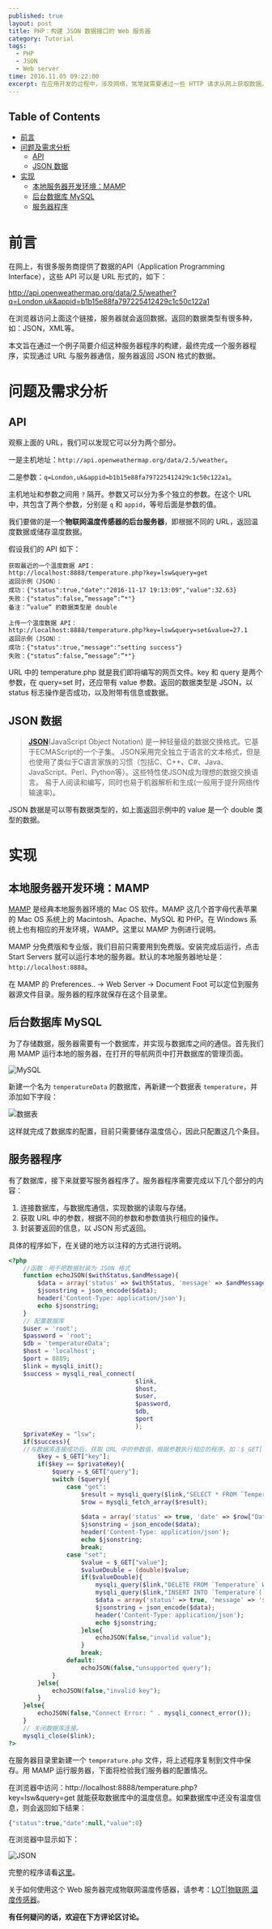 ```yaml
---
published: true
layout: post
title: PHP：构建 JSON 数据接口的 Web 服务器
category: Tutorial
tags: 
  - PHP
  - JSON
  - Web server
time: 2016.11.05 09:22:00
excerpt: 在应用开发的过程中，涉及网络，常常就需要通过一些 HTTP 请求从网上获取数据。很多网络服务器（Web server）提供了 URL 类型的 API，通过访问特定的 URL，就能从服务器返回数据。本文将用一个简单的例子，介绍这种服务器程序的构建。
---
```


<!-- lsw toc mark1. Do not remove this comment so that lsw_toc can update TOC correctly. -->

## Table of Contents
- [前言](#1)
- [问题及需求分析](#2)
    - [API ](#21)
    - [JSON 数据](#22)
- [实现](#3)
    - [本地服务器开发环境：MAMP](#31)
    - [后台数据库 MySQL](#32)
    - [服务器程序](#33)

<!-- lsw toc mark2. Do not remove this comment so that lsw_toc can update TOC correctly. -->

# <a id="1"></a>前言

在网上，有很多服务商提供了数据的API（Application Programming Interface），这些 API 可以是 URL 形式的，如下：

http://api.openweathermap.org/data/2.5/weather?q=London,uk&appid=b1b15e88fa797225412429c1c50c122a1

在浏览器访问上面这个链接，服务器就会返回数据。返回的数据类型有很多种，如：JSON，XML等。

本文旨在通过一个例子简要介绍这种服务器程序的构建，最终完成一个服务器程序，实现通过 URL 与服务器通信，服务器返回 JSON 格式的数据。

# <a id="2"></a>问题及需求分析

## <a id="21"></a>API 

观察上面的 URL，我们可以发现它可以分为两个部分。

一是主机地址：`http://api.openweathermap.org/data/2.5/weather`。

二是参数：`q=London,uk&appid=b1b15e88fa797225412429c1c50c122a1`。

主机地址和参数之间用 `?` 隔开。参数又可以分为多个独立的参数。在这个 URL 中，共包含了两个参数，分别是 `q` 和 `appid`，等号后面是参数的值。

我们要做的是一个**物联网温度传感器的后台服务器**，即根据不同的 URL，返回温度数据或储存温度数据。

假设我们的 API 如下：

```
获取最近的一个温度数据 API：
http://localhost:8888/temperature.php?key=lsw&query=get
返回示例（JSON）：
成功：{"status":true,"date":"2016-11-17 19:13:09","value":32.63}
失败：{"status”:false,”message”:”*"}
备注：”value” 的数据类型是 double

上传一个温度数据 API：
http://localhost:8888/temperature.php?key=lsw&query=set&value=27.1
返回示例（JSON）：
成功：{"status":true,"message":"setting success"}
失败：{"status”:false,”message”:”*"}
```

URL 中的 temperature.php 就是我们即将编写的网页文件。key 和 query 是两个参数，在 query=set 时，还应带有 value 参数。返回的数据类型是 JSON，以 status 标志操作是否成功，以及附带有信息或数据。

## <a id="22"></a>JSON 数据

>**[JSON](http://baike.baidu.com/link?url=vAIdH3CjSpssVA3Xh3KoBWFTjfdNwGcL9eD7QspsbyDdLPMq76QYBM0I61VUj2aomAJlJyFqoXRo8HVG6qwl-K)**(JavaScript Object Notation) 是一种轻量级的数据交换格式。它基于ECMAScript的一个子集。 JSON采用完全独立于语言的文本格式，但是也使用了类似于C语言家族的习惯（包括C、C++、C#、Java、JavaScript、Perl、Python等）。这些特性使JSON成为理想的数据交换语言。 易于人阅读和编写，同时也易于机器解析和生成(一般用于提升网络传输速率)。

JSON 数据是可以带有数据类型的，如上面返回示例中的 value 是一个 double 类型的数据。

# <a id="3"></a>实现
## <a id="31"></a>本地服务器开发环境：MAMP

[MAMP](https://www.mamp.info/en/) 是经典本地服务器环境的 Mac OS 软件。MAMP 这几个首字母代表苹果的 Mac OS 系统上的 Macintosh、Apache、MySQL 和 PHP。在 Windows 系统上也有相应的开发环境，WAMP。这里以 MAMP 为例进行说明。

MAMP 分免费版和专业版，我们目前只需要用到免费版。安装完成后运行，点击 Start Servers 就可以运行本地的服务器。默认的本地服务器地址是：`http://localhost:8888`。

在 MAMP 的 Preferences.. -> Web Server -> Document Foot 可以定位到服务器源文件目录。服务器的程序就保存在这个目录里。


## <a id="32"></a>后台数据库 MySQL

为了存储数据，服务器需要有一个数据库，并实现与数据库之间的通信。首先我们用 MAMP 运行本地的服务器，在打开的导航网页中打开数据库的管理页面。

![MySQL](/images/JSONWebServer_mysql.png)

新建一个名为 `temperatureData` 的数据库，再新建一个数据表 `temperature`，并添加如下字段：

![数据表](/images/JSONWebServer_table.png)

这样就完成了数据库的配置，目前只需要储存温度信心，因此只配置这几个条目。

## <a id="33"></a>服务器程序

有了数据库，接下来就要写服务器程序了。服务器程序需要完成以下几个部分的内容：

1. 连接数据库，与数据库通信，实现数据的读取与存储。
2. 获取 URL 中的参数，根据不同的参数和参数值执行相应的操作。
3. 封装要返回的信息，以 JSON 形式返回。

具体的程序如下，在关键的地方以注释的方式进行说明。

```php
<?php
    //函数：用于把数据封装为 JSON 格式
    function echoJSON($withStatus,$andMessage){
        $data = array('status' => $withStatus, 'message' => $andMessage);
        $jsonstring = json_encode($data);
        header('Content-Type: application/json');
        echo $jsonstring;
    }
    // 配置数据库
    $user = 'root';
    $password = 'root';
    $db = 'temperatureData';
    $host = 'localhost';
    $port = 8889;
    $link = mysqli_init();
    $success = mysqli_real_connect(
                                   $link,
                                   $host,
                                   $user,
                                   $password,
                                   $db,
                                   $port
                                   );
    $privateKey = "lsw";
    if($success){
    //与数据库连接成功后，获取 URL 中的参数值，根据参数执行相应的程序。如：$_GET["key"] 用于获取 URL 中 "key" 的参数值。
        $key = $_GET["key"];
        if($key == $privateKey){
            $query = $_GET["query"];
            switch ($query){
                case "get":
                    $result = mysqli_query($link,"SELECT * FROM `Temperature`");
                    $row = mysqli_fetch_array($result);
                    
                    $data = array('status' => true, 'date' => $row["Date"], 'value' => (double)$row["Value"]);
                    $jsonstring = json_encode($data);
                    header('Content-Type: application/json');
                    echo $jsonstring;
                    break;
                case "set":
                    $value = $_GET["value"];
                    $valueDouble = (double)$value;
                    if($valueDouble){
                        mysqli_query($link,"DELETE FROM `Temperature` WHERE 1");
                        mysqli_query($link,"INSERT INTO `Temperature`(`Date`, `Value`) VALUES (CURRENT_TIMESTAMP,$valueDouble);");
                        $data = array('status' => true, 'message' => 'setting success');
                        $jsonstring = json_encode($data);
                        header('Content-Type: application/json');
                        echo $jsonstring;
                    }else{
                        echoJSON(false,"invalid value");
                    }
                    break;
                default:
                    echoJSON(false,"unsupported query");
            }
        }else{
            echoJSON(false,"invalid key");
        }
    }else{
        echoJSON(false,"Connect Error: " . mysqli_connect_error());
    }
    // 关闭数据库连接。
    mysqli_close($link);
?>
```

在服务器目录里新建一个 `temperature.php` 文件，将上述程序复制到文件中保存。用 MAMP 运行服务器，下面将检验我们服务器的配置情况。

在浏览器中访问：http://localhost:8888/temperature.php?key=lsw&query=get 就能获取数据库中的温度信息。如果数据库中还没有温度信息，则会返回如下结果：

```php
{"status":true,"date":null,"value":0}
```

在浏览器中显示如下：

![JSON](/images/JSONWebServer_json.png)

完整的程序请看[这里](https://github.com/LinShiwei/LswApacheServer/blob/master/temperature.php)。

关于如何使用这个 Web 服务器完成物联网温度传感器，请参考：[LOT|物联网 温度传感器](http://linshiwei.site/tutorial/2016/11/02/LOT-thermometer)。

**有任何疑问的话，欢迎在下方评论区讨论。**

